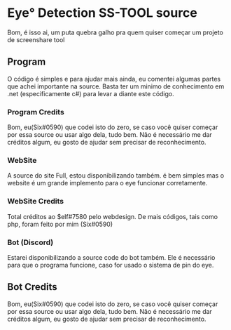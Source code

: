 # Eye° Detection SS-TOOL source

Bom, é isso ai, um puta quebra galho pra quem quiser começar um projeto de screenshare tool

## Program

O código é simples e para ajudar mais ainda, eu comentei algumas partes que achei importante na source. Basta ter um minimo de  conhecimento em .net (especificamente c#) para levar a diante este código.

### Program Credits

Bom, eu(Six#0590) que codei isto do zero, se caso você quiser começar por essa source ou usar algo dela, tudo bem. Não é necessário me dar créditos algum, eu gosto de ajudar sem precisar de reconhecimento.

### WebSite

A source do site Full, estou disponibilizando também. é bem simples mas o website é um grande implemento para o eye funcionar corretamente.

### WebSite Credits
Total créditos ao $elf#7580 pelo webdesign. De mais códigos, tais como php, foram feito por mim (Six#0590)


### Bot (Discord)
Estarei disponibilizando a source code do bot também. Ele é necessário para que o programa funcione, caso for usado o sistema de pin do eye.

## Bot Credits
Bom, eu(Six#0590) que codei isto do zero, se caso você quiser começar por essa source ou usar algo dela, tudo bem. Não é necessário me dar créditos algum, eu gosto de ajudar sem precisar de reconhecimento.
